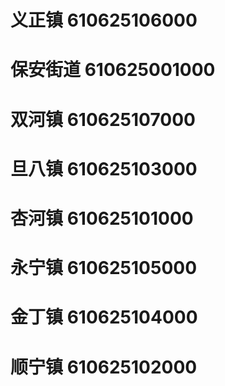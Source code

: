 # 义正镇 610625106000
# 保安街道 610625001000
# 双河镇 610625107000
# 旦八镇 610625103000
# 杏河镇 610625101000
# 永宁镇 610625105000
# 金丁镇 610625104000
# 顺宁镇 610625102000
